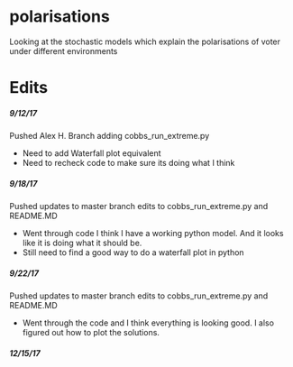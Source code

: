 # polarisations
Looking at the stochastic models which explain the polarisations of voter under different environments

# Edits
##### 9/12/17 
Pushed Alex H. Branch adding cobbs_run_extreme.py
* Need to add Waterfall plot equivalent
* Need to recheck code to make sure its doing what I think
##### 9/18/17 
Pushed updates to master branch edits to cobbs_run_extreme.py and README.MD
* Went through code I think I have a working python model. And it looks like it is doing what it should be.
* Still need to find a good way to do a waterfall plot in python
##### 9/22/17
Pushed updates to master branch edits to cobbs_run_extreme.py and README.MD
* Went through the code and I think everything is looking good. I also figured out how to plot the solutions.
##### 12/15/17
